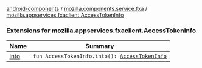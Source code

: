 [android-components](../../index.md) / [mozilla.components.service.fxa](../index.md) / [mozilla.appservices.fxaclient.AccessTokenInfo](./index.md)

### Extensions for mozilla.appservices.fxaclient.AccessTokenInfo

| Name | Summary |
|---|---|
| [into](into.md) | `fun AccessTokenInfo.into(): `[`AccessTokenInfo`](../../mozilla.components.concept.sync/-access-token-info/index.md) |
